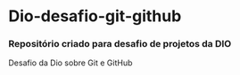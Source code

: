 # Dio-desafio-git-github
### Repositório criado para desafio de projetos da DIO
Desafio da Dio sobre Git e GitHub
